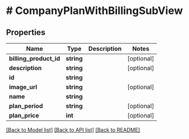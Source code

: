 # # CompanyPlanWithBillingSubView

## Properties

Name | Type | Description | Notes
------------ | ------------- | ------------- | -------------
**billing_product_id** | **string** |  | [optional]
**description** | **string** |  | [optional]
**id** | **string** |  |
**image_url** | **string** |  | [optional]
**name** | **string** |  |
**plan_period** | **string** |  | [optional]
**plan_price** | **int** |  | [optional]

[[Back to Model list]](../../README.md#models) [[Back to API list]](../../README.md#endpoints) [[Back to README]](../../README.md)

